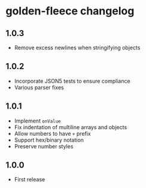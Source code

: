 # golden-fleece changelog

## 1.0.3

* Remove excess newlines when stringifying objects

## 1.0.2

* Incorporate JSON5 tests to ensure compliance
* Various parser fixes

## 1.0.1

* Implement `onValue`
* Fix indentation of multiline arrays and objects
* Allow numbers to have `+` prefix
* Support hex/binary notation
* Preserve number styles

## 1.0.0

* First release